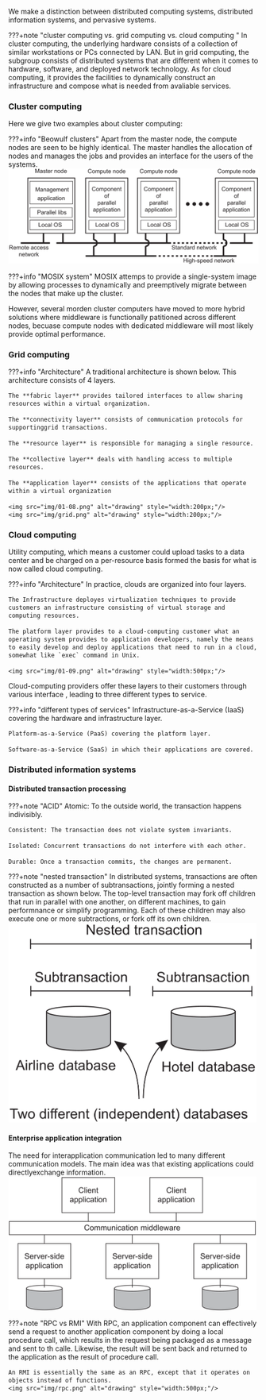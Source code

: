 We make a distinction between distributed computing systems, distributed information systems, and pervasive systems. 

???+note "cluster computing vs. grid computing vs. cloud computing "
    In cluster computing, the underlying hardware consists of a collection of similar workstations or PCs connected by LAN. But in grid computing, the subgroup consists of distributed systems that are different when it comes to hardware, software, and deployed network technology. As for cloud computing, it provides the facilities to dynamically construct an infrastructure and compose what is needed from avaliable services.

### Cluster computing

Here we give two examples about cluster computing:

???+info "Beowulf clusters"
    Apart from the master node, the compute nodes are seen to be highly identical. The master handles the allocation of nodes and manages the jobs and provides an interface for the users of the systems.
    ![](img/01-07.png)

???+info "MOSIX system"
    MOSIX attemps to provide a single-system image by allowing processes to dynamically and preemptively migrate between the nodes that make up the cluster.
    
However, several morden cluster computers have moved to more hybrid solutions where middleware is functionally patitioned across different nodes, becuase compute nodes with dedicated middleware will most likely provide optimal performance.

### Grid computing

???+info "Architecture"
    A traditional architecture is shown below. This architecture consists of 4 layers. 

    The **fabric layer** provides tailored interfaces to allow sharing resources within a virtual organization. 

    The **connectivity layer** consists of communication protocols for supportinggrid transactions. 
    
    The **resource layer** is responsible for managing a single resource. 

    The **collective layer** deals with handling access to multiple resources. 
    
    The **application layer** consists of the applications that operate within a virtual organization

    <img src="img/01-08.png" alt="drawing" style="width:200px;"/>
    <img src="img/grid.png" alt="drawing" style="width:200px;"/>

<!-- ![](img/01-08.png)![](img/grid.png) -->

### Cloud computing
Utility computing, which means a customer could upload tasks to a data center and be charged on a per-resource basis formed the basis for what is now called cloud computing. 


???+info "Architecture"
    In practice, clouds are organized into four layers.

    The Infrastructure deployes virtualization techniques to provide customers an infrastructure consisting of virtual storage and computing resources. 

    The platform layer provides to a cloud-computing customer what an operating system provides to application developers, namely the means to easily develop and deploy applications that need to run in a cloud, somewhat like `exec` command in Unix. 

    <img src="img/01-09.png" alt="drawing" style="width:500px;"/>


Cloud-computing providers offer these layers to their customers through various interface , leading to three different types to service.

???+info "different types of services"
    Infrastructure-as-a-Service (IaaS) covering the hardware and infrastructure layer.

    Platform-as-a-Service (PaaS) covering the platform layer.
    
    Software-as-a-Service (SaaS) in which their applications are covered.


### Distributed information systems

#### Distributed transaction processing 

???+note "ACID"
    Atomic: To the outside world, the transaction happens indivisibly.

    Consistent: The transaction does not violate system invariants.

    Isolated: Concurrent transactions do not interfere with each other.

    Durable: Once a transaction commits, the changes are permanent.

???+note "nested transaction"
    In distributed systems, transactions are often constructed as a number of subtransactions, jointly forming a nested transaction as shown below. The top-level transaction may fork off children that run in parallel with one another, on different machines, to gain performnance or simplify programming. Each of these children may also execute one or more subtractions, or fork off its own children.
    <img src="img/01-11.png" alt="drawing" style="width:500px;"/>

#### Enterprise application integration

The need for interapplication communication led to many different communication models. The main idea was that existing applications could directlyexchange information.
<img src="img/01-13.png" alt="drawing" style="width:500px;"/>

???+note "RPC vs RMI"
    With RPC, an application component can effectively send a request to another application component by doing a local procedure call, which results in the request being packaged as a message and sent to th calle. Likewise, the result will be sent back and returned to the application as the result of procedure call.

    An RMI is essentially the same as an RPC, except that it operates on objects instead of functions.
    <img src="img/rpc.png" alt="drawing" style="width:500px;"/>
    